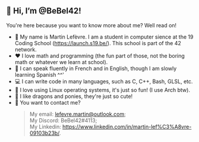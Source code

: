## 👋 Hi, I’m @BeBel42!
You're here because you want to know more about me? Well read on!
- :school: My name is Martin Lefèvre. I am a student in computer sience at the 19 Coding School (https://launch.s19.be/). This school is part of the 42 network.
- ❤️ I love math and programming (the fun part of those, not the boring math or whatever we learn at school).
- :flags: I can speak fluently in French and in English, though I am slowly learning Spanish ^^'
- :computer: I can write code in many languages, such as C, C++, Bash, GLSL, etc.
- :penguin: I love using Linux operating systems, it's just so fun! (I use Arch btw).
- 🐉 I like dragons and ponies, they're just so cute!
- :link: You want to contact me?  
    > My email: lefevre.martin@outlook.com;  
    > My Discord: BeBel42#4113;  
    > My Linkedin: https://www.linkedin.com/in/martin-lef%C3%A8vre-09103b23b/. 

<!---
BeBel42/BeBel42 is a ✨ special ✨ repository because its `README.md` (this file) appears on your GitHub profile.
You can click the Preview link to take a look at your changes.
--->
